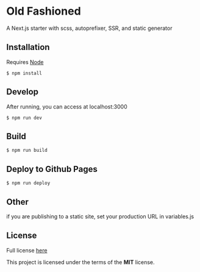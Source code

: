 # Old Fashioned
A Next.js starter with scss, autoprefixer, SSR, and static generator

## Installation

Requires [Node](https://nodejs.org/en/)
```
$ npm install
```

## Develop
After running, you can access at localhost:3000
```
$ npm run dev
```

## Build
```
$ npm run build
```

## Deploy to Github Pages
```
$ npm run deploy
```

## Other
if you are publishing to a static site, set your production URL in variables.js

## License
Full license [here](LICENSE)

This project is licensed under the terms of the **MIT** license.

